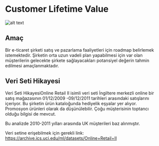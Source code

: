# Customer Lifetime Value 

![alt text](https://www.bayleafdigital.com/wp-content/uploads/2019/09/CLTV.jpg)

## Amaç
Bir e-ticaret şirketi satış ve pazarlama faaliyetleri için roadmap belirlemek istemektedir. Şirketin orta uzun vadeli plan yapabilmesi için var olan müşterilerin gelecekte şirkete sağlayacakları potansiyel değerin tahmin edilmesi amaçlanmaktadır.

## Veri Seti Hikayesi
Veri Seti HikayesiOnline Retail II isimli veri seti İngiltere merkezli online bir satış mağazasının 01/12/2009 -09/12/2011 tarihleri arasındaki satışlarını içeriyor. Bu şirketin ürün kataloğunda hediyelik eşyalar yer alıyor. Promosyon ürünleri olarak da düşünülebilir. Çoğu müşterisinin toptancı olduğu bilgisi de mevcut.

Bu analizde 2010-2011 yılları arasında UK müşterileri baz alınmıştır.

Veri setine erişebilmek için gerekli link: https://archive.ics.uci.edu/ml/datasets/Online+Retail+II